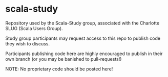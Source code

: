 scala-study
===========

Repository used by the Scala-Study group, associated with the Charlotte SLUG (Scala Users Group).

Study group participants may request access to this repo to publish code they wish to discuss.

Participants publishing code here are highly encouraged to publish in their own branch (or you may be banished to pull-requests!)

NOTE: No proprietary code should be posted here!
